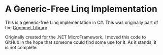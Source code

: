 # A Generic-Free Linq Implementation
This is a generic-free Linq implementation in C#. This was originally part of the [Grommet Library](https://grommet.codeplex.com/).

Originally created for the .NET MicroFramework. I moved this code to GitHub in the hope that someone could find some use for it. As it stands, it is not complete.
